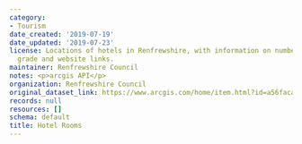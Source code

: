 ```yaml
---
category:
- Tourism
date_created: '2019-07-19'
date_updated: '2019-07-23'
license: Locations of hotels in Renfrewshire, with information on number of rooms,
  grade and website links.
maintainer: Renfrewshire Council
notes: <p>arcgis API</p>
organization: Renfrewshire Council
original_dataset_link: https://www.arcgis.com/home/item.html?id=a56faca05f8847889a66c9518ea7f53b
records: null
resources: []
schema: default
title: Hotel Rooms
---
```

